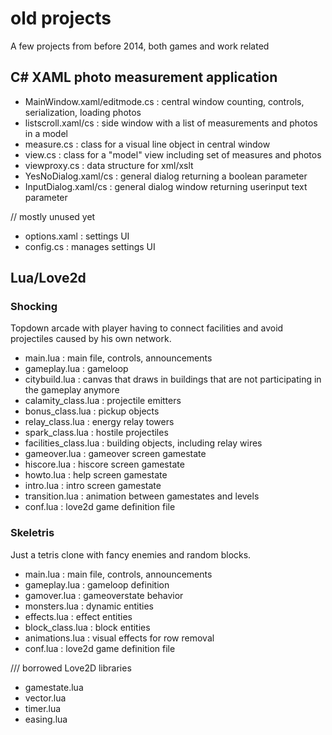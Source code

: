 # old projects
A few projects from before 2014, both games and work related

## C# XAML photo measurement application

* MainWindow.xaml/editmode.cs : central window counting, controls, serialization, loading photos
* listscroll.xaml/cs	: side window with a list of measurements and photos in a model
* measure.cs		: class for a visual line object in central window
* view.cs		: class for a "model" view including set of measures and photos
* viewproxy.cs		: data structure for xml/xslt
* YesNoDialog.xaml/cs	: general dialog returning a boolean parameter
* InputDialog.xaml/cs	: general dialog window returning userinput text parameter

// mostly unused yet

* options.xaml		: settings UI
* config.cs 		: manages settings UI 

## Lua/Love2d
### Shocking

Topdown arcade with player having to connect facilities and avoid projectiles caused by his own network.

* main.lua                : main file, controls, announcements
* gameplay.lua            : gameloop
* citybuild.lua           : canvas that draws in buildings that are not participating
                            in the gameplay anymore
* calamity_class.lua      : projectile emitters
* bonus_class.lua         : pickup objects
* relay_class.lua         : energy relay towers
* spark_class.lua         : hostile projectiles
* facilities_class.lua    : building objects, including relay wires
* gameover.lua            : gameover screen gamestate
* hiscore.lua             : hiscore screen gamestate
* howto.lua               : help screen gamestate
* intro.lua               : intro screen gamestate
* transition.lua          : animation between gamestates and levels
* conf.lua                : love2d game definition file

### Skeletris

Just a tetris clone with fancy enemies and random blocks.

* main.lua            : main file, controls, announcements
* gameplay.lua        : gameloop definition
* gamover.lua         : gameoverstate behavior
* monsters.lua        : dynamic entities
* effects.lua         : effect entities
* block_class.lua     : block entities
* animations.lua      : visual effects for row removal
* conf.lua            : love2d game definition file

/// borrowed Love2D libraries
* gamestate.lua
* vector.lua
* timer.lua
* easing.lua





